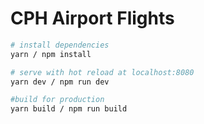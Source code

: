 # CPH Airport Flights


``` bash
# install dependencies
yarn / npm install

# serve with hot reload at localhost:8080
yarn dev / npm run dev

#build for production
yarn build / npm run build